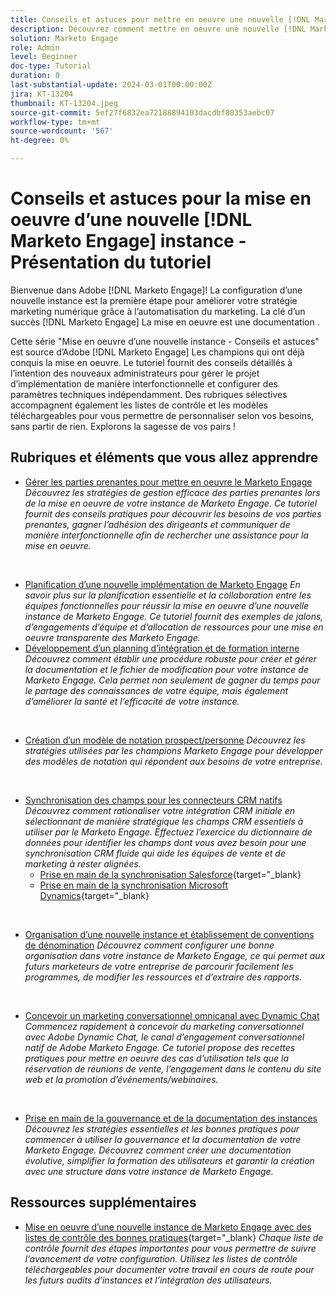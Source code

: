 ```yaml
---
title: Conseils et astuces pour mettre en oeuvre une nouvelle [!DNL Marketo Engage] instance - Présentation du tutoriel
description: Découvrez comment mettre en oeuvre une nouvelle [!DNL Marketo Engage] pour tirer le meilleur parti de sa puissance. Cette série de conseils et de astuces sur la mise en oeuvre d’un nouveau Marketo Engage fournit les bonnes pratiques éprouvées par Adobe [!DNL Marketo Engage] Champions. Les sujets abordés comprennent la gestion des parties prenantes, la gestion de projet de mise en oeuvre, la formation interne, la création d’un modèle de notation prospect/personne, la configuration de la synchronisation CRM initiale, etc.
solution: Marketo Engage
role: Admin
level: Beginner
doc-type: Tutorial
duration: 0
last-substantial-update: 2024-03-01T00:00:00Z
jira: KT-13204
thumbnail: KT-13204.jpeg
source-git-commit: 5ef27f6832ea72188894103dacdbf80353aebc07
workflow-type: tm+mt
source-wordcount: '567'
ht-degree: 0%

---
```


# Conseils et astuces pour la mise en oeuvre d’une nouvelle [!DNL Marketo Engage] instance - Présentation du tutoriel

Bienvenue dans Adobe [!DNL Marketo Engage]! La configuration d’une nouvelle instance est la première étape pour améliorer votre stratégie marketing numérique grâce à l’automatisation du marketing. La clé d’un succès [!DNL Marketo Engage] La mise en oeuvre est une documentation .

Cette série &quot;Mise en oeuvre d’une nouvelle instance - Conseils et astuces&quot; est source d’Adobe [!DNL Marketo Engage] Les champions qui ont déjà conquis la mise en oeuvre. Le tutoriel fournit des conseils détaillés à l’intention des nouveaux administrateurs pour gérer le projet d’implémentation de manière interfonctionnelle et configurer des paramètres techniques indépendamment. Des rubriques sélectives accompagnent également les listes de contrôle et les modèles téléchargeables pour vous permettre de personnaliser selon vos besoins, sans partir de rien. Explorons la sagesse de vos pairs !

## Rubriques et éléments que vous allez apprendre

* [Gérer les parties prenantes pour mettre en oeuvre le Marketo Engage](/help/marketo-tutorial-implementing-new-instance/managing-stakeholder-communications.md)
  *Découvrez les stratégies de gestion efficace des parties prenantes lors de la mise en oeuvre de votre instance de Marketo Engage. Ce tutoriel fournit des conseils pratiques pour découvrir les besoins de vos parties prenantes, gagner l’adhésion des dirigeants et communiquer de manière interfonctionnelle afin de rechercher une assistance pour la mise en oeuvre.*
<br>

* [Planification d’une nouvelle implémentation de Marketo Engage](/help/marketo-tutorial-implementing-new-instance/planning-for-new-implementation.md)
  *En savoir plus sur la planification essentielle et la collaboration entre les équipes fonctionnelles pour réussir la mise en oeuvre d’une nouvelle instance de Marketo Engage. Ce tutoriel fournit des exemples de jalons, d’engagements d’équipe et d’allocation de ressources pour une mise en oeuvre transparente des Marketo Engage.*
  <br>
* [Développement d’un planning d’intégration et de formation interne](/help/marketo-tutorial-implementing-new-instance/internal-training-roadshow.md)
  *Découvrez comment établir une procédure robuste pour créer et gérer la documentation et le fichier de modification pour votre instance de Marketo Engage. Cela permet non seulement de gagner du temps pour le partage des connaissances de votre équipe, mais également d’améliorer la santé et l’efficacité de votre instance.*
<br>

* [Création d’un modèle de notation prospect/personne](/help/marketo-tutorial-implementing-new-instance/building-person-scoring-model.md)
  *Découvrez les stratégies utilisées par les champions Marketo Engage pour développer des modèles de notation qui répondent aux besoins de votre entreprise.*
<br>

* [Synchronisation des champs pour les connecteurs CRM natifs](/help/marketo-tutorial-implementing-new-instance/syncing-fields-for-crm-integration.md)
  *Découvrez comment rationaliser votre intégration CRM initiale en sélectionnant de manière stratégique les champs CRM essentiels à utiliser par le Marketo Engage. Effectuez l’exercice du dictionnaire de données pour identifier les champs dont vous avez besoin pour une synchronisation CRM fluide qui aide les équipes de vente et de marketing à rester alignées.*
   * [Prise en main de la synchronisation Salesforce](https://experienceleague.adobe.com/en/docs/marketo-learn/tutorials/lead-and-data-management/salesforce-sync-setup){target="_blank}
   * [Prise en main de la synchronisation Microsoft Dynamics](https://experienceleague.adobe.com/en/docs/marketo-learn/tutorials/lead-and-data-management/microsoft-dynamics-sync-setup){target="_blank}
<br>

* [Organisation d’une nouvelle instance et établissement de conventions de dénomination](/help/marketo-tutorial-implementing-new-instance/organizing-new-instance.md)
  *Découvrez comment configurer une bonne organisation dans votre instance de Marketo Engage, ce qui permet aux futurs marketeurs de votre entreprise de parcourir facilement les programmes, de modifier les ressources et d’extraire des rapports.*
<br>

* [Concevoir un marketing conversationnel omnicanal avec Dynamic Chat](/help/marketo-tutorial-implementing-new-instance/designing-omnichannel-conversational-marketing.md)
  *Commencez rapidement à concevoir du marketing conversationnel avec Adobe Dynamic Chat, le canal d’engagement conversationnel natif de Adobe Marketo Engage. Ce tutoriel propose des recettes pratiques pour mettre en oeuvre des cas d’utilisation tels que la réservation de réunions de vente, l’engagement dans le contenu du site web et la promotion d’événements/webinaires.*
<br>

* [Prise en main de la gouvernance et de la documentation des instances](/help/marketo-tutorial-implementing-new-instance/documenting-your-instance.md)
  *Découvrez les stratégies essentielles et les bonnes pratiques pour commencer à utiliser la gouvernance et la documentation de votre Marketo Engage. Découvrez comment créer une documentation évolutive, simplifier la formation des utilisateurs et garantir la création avec une structure dans votre instance de Marketo Engage.*

## Ressources supplémentaires

* [Mise en oeuvre d’une nouvelle instance de Marketo Engage avec des listes de contrôle des bonnes pratiques](https://experienceleague.adobe.com/en/docs/marketo/using/getting-started/implementing-a-new-marketo-engage-instance/where-to-start){target="_blank}
  *Chaque liste de contrôle fournit des étapes importantes pour vous permettre de suivre l’avancement de votre configuration. Utilisez les listes de contrôle téléchargeables pour documenter votre travail en cours de route pour les futurs audits d’instances et l’intégration des utilisateurs.*